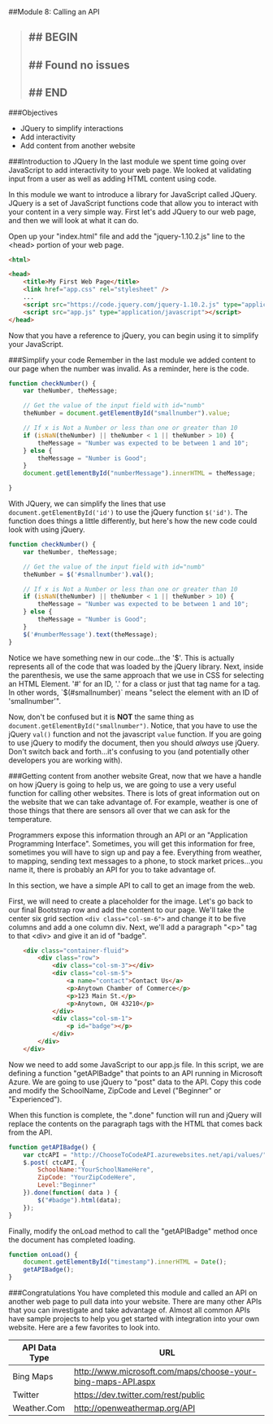 ﻿##Module 8: Calling an API
>## ## BEGIN
>## ## Found no issues
>## ##
>## ## END
###Objectives
- JQuery to simplify interactions
- Add interactivity
- Add content from another website

###Introduction to JQuery
In the last module we spent time going over JavaScript to add interactivity to your web page. We looked at validating input from a user as well as adding HTML content using code.

In this module we want to introduce a library for JavaScript called JQuery. JQuery is a set of JavaScript functions code that allow you to interact with your content in a very simple way. First let's add JQuery to our web page, and then we will look at what it can do.

Open up your "index.html" file and add the "jquery-1.10.2.js" line to the \<head> portion of your web page.

```html
<html>

<head>
	<title>My First Web Page</title>
	<link href="app.css" rel="stylesheet" />
	...
	<script src="https://code.jquery.com/jquery-1.10.2.js" type="application/javascript"></script>
	<script src="app.js" type="application/javascript"></script>
</head>
```
Now that you have a reference to jQuery, you can begin using it to simplify your JavaScript.

###Simplify your code
Remember in the last module we added content to our page when the number was invalid. As a reminder, here is the code.

```javascript
function checkNumber() {
	var theNumber, theMessage;

    // Get the value of the input field with id="numb"
    theNumber = document.getElementById("smallnumber").value;

    // If x is Not a Number or less than one or greater than 10
    if (isNaN(theNumber) || theNumber < 1 || theNumber > 10) {
        theMessage = "Number was expected to be between 1 and 10";
    } else {
        theMessage = "Number is Good";
    }
    document.getElementById("numberMessage").innerHTML = theMessage;

}
```
With JQuery, we can simplify the lines that use `document.getElementById('id')` to use the jQuery function `$('id')`. The function does things a little differently, but here's how the new code could look with using jQuery.

```javascript
function checkNumber() {
	var theNumber, theMessage;

    // Get the value of the input field with id="numb"
    theNumber = $('#smallnumber').val();

    // If x is Not a Number or less than one or greater than 10
    if (isNaN(theNumber) || theNumber < 1 || theNumber > 10) {
        theMessage = "Number was expected to be between 1 and 10";
    } else {
        theMessage = "Number is Good";
    }
    $('#numberMessage').text(theMessage);
}
```
Notice we have something new in our code...the '$'. This is actually represents all of the code that was loaded by the jQuery library. Next, inside the parenthesis, we use the same approach that we use in CSS for selecting an HTML Element. '#' for an ID, '.' for a class or just that tag name for a tag. In other words, `$(#smallnumber)` means "select the element with an ID of 'smallnumber'". 

Now, don't be confused but it is **NOT** the same thing as `document.getElementById("smallnumber")`. Notice, that you have to use the jQuery `val()` function and not the javascript `value` function. If you are going to use jQuery to modify the document, then you should *always* use jQuery. Don't switch back and forth...it's confusing to you (and potentially other developers you are working with).

###Getting content from another website
Great, now that we have a handle on how jQuery is going to help us, we are going to use a very useful function for calling other websites. There is lots of great information out on the website that we can take advantage of. For example, weather is one of those things that there are sensors all over that we can ask for the temperature.

Programmers expose this information through an API or an "Application Programming Interface". Sometimes, you will get this information for free, sometimes you will have to sign up and pay a fee. Everything from weather, to mapping, sending text messages to a phone, to stock market prices...you name it, there is probably an API for you to take advantage of.

In this section, we have a simple API to call to get an image from the web.

First, we will need to create a placeholder for the image. Let's go back to our final Bootstrap row and add the content to our page. We'll take the center six grid section `<div class="col-sm-6">` and change it to be five columns and add a one column div. Next, we'll add a paragraph "\<p>" tag to that \<div> and give it an id of "badge".

```html
	<div class="container-fluid">
		<div class="row">
			<div class="col-sm-3"></div>
			<div class="col-sm-5">
				<a name="contact">Contact Us</a>
				<p>Anytown Chamber of Commerce</p>
				<p>123 Main St.</p>
				<p>Anytown, OH 43210</p>
			</div>
			<div class="col-sm-1">
				<p id="badge"></p>
			</div>
		</div>
	</div>
```

Now we need to add some JavaScript to our app.js file. In this script, we are defining a function "getAPIBadge" that points to an API running in Microsoft Azure. We are going to use jQuery to "post" data to the API. Copy this code and modify the SchoolName, ZipCode and Level ("Beginner" or "Experienced").

When this function is complete, the ".done" function will run and jQuery will replace the contents on the paragraph tags with the HTML that comes back from the API.

```javascript
function getAPIBadge() {
    var ctcAPI = "http://ChooseToCodeAPI.azurewebsites.net/api/values/";
    $.post( ctcAPI, { 
        SchoolName:"YourSchoolNameHere", 
        ZipCode: "YourZipCodeHere", 
        Level:"Beginner"
    }).done(function( data ) {
        $("#badge").html(data);
    });
}
```

Finally, modify the onLoad method to call the "getAPIBadge" method once the document has completed loading.

```javascript
function onLoad() {
	document.getElementById("timestamp").innerHTML = Date();
    getAPIBadge();
}
```

###Congratulations
You have completed this module and called an API on another web page to pull data into your website. There are many other APIs that you can investigate and take advantage of. Almost all common APIs have sample projects to help you get started with integration into your own website. Here are a few favorites to look into.

| **API Data Type** | **URL** |
---|---
Bing Maps | http://www.microsoft.com/maps/choose-your-bing-maps-API.aspx
Twitter | https://dev.twitter.com/rest/public
Weather.Com | http://openweathermap.org/API
